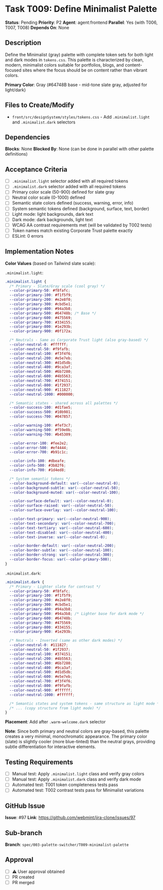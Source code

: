 # Task T009: Define Minimalist Palette

**Status**: Pending
**Priority**: P2
**Agent**: agent:frontend
**Parallel**: Yes (with T006, T007, T008)
**Depends On**: None

## Description

Define the Minimalist (gray) palette with complete token sets for both light and dark modes in `tokens.css`. This palette is characterized by clean, modern, minimalist colors suitable for portfolios, blogs, and content-focused sites where the focus should be on content rather than vibrant colors.

**Primary Color**: Gray (#64748B base - mid-tone slate gray, adjusted for light/dark)

## Files to Create/Modify

- `front/src/designSystem/styles/tokens.css` - Add `.minimalist.light` and `.minimalist.dark` selectors

## Dependencies

**Blocks**: None
**Blocked By**: None (can be done in parallel with other palette definitions)

## Acceptance Criteria

- [ ] `.minimalist.light` selector added with all required tokens
- [ ] `.minimalist.dark` selector added with all required tokens
- [ ] Primary color scale (50-900) defined for slate gray
- [ ] Neutral color scale (0-1000) defined
- [ ] Semantic state colors defined (success, warning, error, info)
- [ ] System semantic tokens defined (background, surface, text, border)
- [ ] Light mode: light backgrounds, dark text
- [ ] Dark mode: dark backgrounds, light text
- [ ] WCAG AA contrast requirements met (will be validated by T002 tests)
- [ ] Token names match existing Corporate Trust palette exactly
- [ ] ESLint: 0 errors

## Implementation Notes

**Color Values** (based on Tailwind slate scale):

`.minimalist.light`:

```css
.minimalist.light {
  /* Primary - Slate/Gray scale (cool gray) */
  --color-primary-50: #f8fafc;
  --color-primary-100: #f1f5f9;
  --color-primary-200: #e2e8f0;
  --color-primary-300: #cbd5e1;
  --color-primary-400: #94a3b8;
  --color-primary-500: #64748b; /* Base */
  --color-primary-600: #475569;
  --color-primary-700: #334155;
  --color-primary-800: #1e293b;
  --color-primary-900: #0f172a;

  /* Neutrals - Same as Corporate Trust light (also gray-based) */
  --color-neutral-0: #ffffff;
  --color-neutral-50: #f9fafb;
  --color-neutral-100: #f3f4f6;
  --color-neutral-200: #e5e7eb;
  --color-neutral-300: #d1d5db;
  --color-neutral-400: #9ca3af;
  --color-neutral-500: #6b7280;
  --color-neutral-600: #4b5563;
  --color-neutral-700: #374151;
  --color-neutral-800: #1f2937;
  --color-neutral-900: #111827;
  --color-neutral-1000: #000000;

  /* Semantic states - shared across all palettes */
  --color-success-100: #d1fae5;
  --color-success-500: #10b981;
  --color-success-700: #047857;

  --color-warning-100: #fef3c7;
  --color-warning-500: #f59e0b;
  --color-warning-700: #b45309;

  --color-error-100: #fee2e2;
  --color-error-500: #ef4444;
  --color-error-700: #b91c1c;

  --color-info-100: #dbeafe;
  --color-info-500: #3b82f6;
  --color-info-700: #1d4ed8;

  /* System semantic tokens */
  --color-background-default: var(--color-neutral-0);
  --color-background-subtle: var(--color-neutral-50);
  --color-background-muted: var(--color-neutral-100);

  --color-surface-default: var(--color-neutral-0);
  --color-surface-raised: var(--color-neutral-50);
  --color-surface-overlay: var(--color-neutral-100);

  --color-text-primary: var(--color-neutral-900);
  --color-text-secondary: var(--color-neutral-700);
  --color-text-tertiary: var(--color-neutral-600);
  --color-text-disabled: var(--color-neutral-400);
  --color-text-inverse: var(--color-neutral-0);

  --color-border-default: var(--color-neutral-200);
  --color-border-subtle: var(--color-neutral-100);
  --color-border-strong: var(--color-neutral-300);
  --color-border-focus: var(--color-primary-500);
}
```

`.minimalist.dark`:

```css
.minimalist.dark {
  /* Primary - Lighter slate for contrast */
  --color-primary-50: #f8fafc;
  --color-primary-100: #f1f5f9;
  --color-primary-200: #e2e8f0;
  --color-primary-300: #cbd5e1;
  --color-primary-400: #94a3b8;
  --color-primary-500: #94a3b8; /* Lighter base for dark mode */
  --color-primary-600: #64748b;
  --color-primary-700: #475569;
  --color-primary-800: #334155;
  --color-primary-900: #1e293b;

  /* Neutrals - Inverted (same as other dark modes) */
  --color-neutral-0: #111827;
  --color-neutral-50: #1f2937;
  --color-neutral-100: #374151;
  --color-neutral-200: #4b5563;
  --color-neutral-300: #6b7280;
  --color-neutral-400: #9ca3af;
  --color-neutral-500: #d1d5db;
  --color-neutral-600: #e5e7eb;
  --color-neutral-700: #f3f4f6;
  --color-neutral-800: #f9fafb;
  --color-neutral-900: #ffffff;
  --color-neutral-1000: #ffffff;

  /* Semantic states and system tokens - same structure as light mode */
  /* ... (copy structure from light mode) */
}
```

**Placement**: Add after `.warm-welcome.dark` selector

**Note**: Since both primary and neutral colors are gray-based, this palette creates a very minimal, monochromatic appearance. The primary color (slate) is slightly cooler (more blue-tinted) than the neutral grays, providing subtle differentiation for interactive elements.

## Testing Requirements

- [ ] Manual test: Apply `.minimalist.light` class and verify gray colors
- [ ] Manual test: Apply `.minimalist.dark` class and verify dark mode
- [ ] Automated test: T001 token completeness tests pass
- [ ] Automated test: T002 contrast tests pass for Minimalist variations

## GitHub Issue

**Issue**: #97
**Link**: https://github.com/webmint/jira-clone/issues/97

## Sub-branch

**Branch**: `spec/003-palette-switcher/T009-minimalist-palette`

## Approval

- [ ] ⚠️ User approval obtained
- [ ] PR created
- [ ] PR merged
